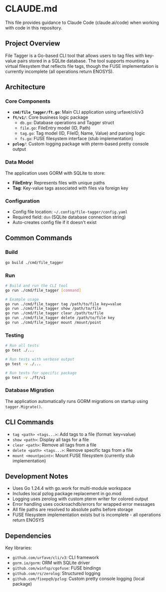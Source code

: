 # CLAUDE.md

This file provides guidance to Claude Code (claude.ai/code) when working with code in this repository.

## Project Overview

File Tagger is a Go-based CLI tool that allows users to tag files with key-value pairs stored in a SQLite database. The tool supports mounting a virtual filesystem that reflects file tags, though the FUSE implementation is currently incomplete (all operations return ENOSYS).

## Architecture

### Core Components

- **`cmd/file_tagger/ft.go`**: Main CLI application using urfave/cli/v3
- **`ft/v1/`**: Core business logic package
  - `db.go`: Database operations and Tagger struct
  - `file.go`: FileEntry model (ID, Path)
  - `tag.go`: Tag model (ID, FileID, Name, Value) and parsing logic
  - `fs.go`: FUSE filesystem interface (stub implementation)
- **`pzlog/`**: Custom logging package with pterm-based pretty console output

### Data Model

The application uses GORM with SQLite to store:

- **FileEntry**: Represents files with unique paths
- **Tag**: Key-value tags associated with files via foreign key

### Configuration

- Config file location: `~/.config/file-tagger/config.yaml`
- Required field: `dsn` (SQLite database connection string)
- Auto-creates config file if it doesn't exist

## Common Commands

### Build

```bash
go build ./cmd/file_tagger
```

### Run

```bash
# Build and run the CLI tool
go run ./cmd/file_tagger [command]

# Example usage
go run ./cmd/file_tagger tag /path/to/file key=value
go run ./cmd/file_tagger show /path/to/file
go run ./cmd/file_tagger clear /path/to/file
go run ./cmd/file_tagger delete /path/to/file key
go run ./cmd/file_tagger mount /mount/point
```

### Testing

```bash
# Run all tests
go test ./...

# Run tests with verbose output
go test -v ./...

# Run tests for specific package
go test -v ./ft/v1
```

### Database Migration

The application automatically runs GORM migrations on startup using `tagger.Migrate()`.

## CLI Commands

- `tag <path> <tags...>`: Add tags to a file (format: key=value)
- `show <path>`: Display all tags for a file
- `clear <path>`: Remove all tags from a file
- `delete <path> <tags...>`: Remove specific tags from a file
- `mount <mountpoint>`: Mount FUSE filesystem (currently stub implementation)

## Development Notes

- Uses Go 1.24.4 with go.work for multi-module workspace
- Includes local pzlog package replacement in go.mod
- Logging uses zerolog with custom pterm writer for colored output
- Error handling uses cockroachdb/errors for wrapped error messages
- All file paths are resolved to absolute paths before storage
- FUSE filesystem implementation exists but is incomplete - all operations return ENOSYS

## Dependencies

Key libraries:

- `github.com/urfave/cli/v3`: CLI framework
- `gorm.io/gorm`: ORM with SQLite driver
- `github.com/winfsp/cgofuse`: FUSE bindings
- `github.com/rs/zerolog`: Structured logging
- `github.com/fioepq9/pzlog`: Custom pretty console logging (local package)
